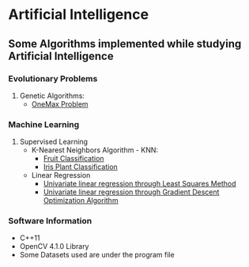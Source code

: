 # Artificial Intelligence
## Some Algorithms implemented while studying Artificial Intelligence
### Evolutionary Problems
1. Genetic Algorithms:
   - [OneMax Problem](https://github.com/AnneLivia/ArtificialIntelligence/tree/master/Evolutionary%20Algorithms/OneMax%20Problem)
### Machine Learning 
1. Supervised Learning
   - K-Nearest Neighbors Algorithm - KNN:
     - [Fruit Classification](https://github.com/AnneLivia/ArtificialIntelligence/tree/master/Machine%20Learning/KNN%20Algorithm%20(Fruit%20dataset))
     - [Iris Plant Classification](https://github.com/AnneLivia/ArtificialIntelligence/tree/master/Machine%20Learning/KNN%20Algorithm%20(Iris%20Data%20Set))
   - Linear Regression
     - [Univariate linear regression through Least Squares Method](https://github.com/AnneLivia/ArtificialIntelligence/tree/master/Machine%20Learning/Linear%20Regression)
     - [Univariate linear regression through Gradient Descent Optimization Algorithm](https://github.com/AnneLivia/ArtificialIntelligence/tree/master/Machine%20Learning/Gradient%20Decent%20(Linear%20Regression))
### Software Information
  - C++11
  - OpenCV 4.1.0 Library
  - Some Datasets used are under the program file
  
